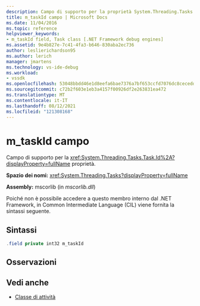 ```yaml
---
description: Campo di supporto per la proprietà System.Threading.Tasks.Task.Id predefinita.
title: m_taskId campo | Microsoft Docs
ms.date: 11/04/2016
ms.topic: reference
helpviewer_keywords:
- m_taskId field, Task class [.NET Framework debug engines]
ms.assetid: 9e4b827e-7c41-4fa3-b646-830aba2ec736
author: leslierichardson95
ms.author: lerich
manager: jmartens
ms.technology: vs-ide-debug
ms.workload:
- vssdk
ms.openlocfilehash: 53048bbdd46e1d8eefa6bae7376a7bf653ccfd7076dc8cecedd4d2140f0945ea
ms.sourcegitcommit: c72b2f603e1eb3a4157f00926df2e263831ea472
ms.translationtype: MT
ms.contentlocale: it-IT
ms.lasthandoff: 08/12/2021
ms.locfileid: "121308168"
---
```

# <a name="m_taskid-field"></a>m_taskId campo
Campo di supporto per la <xref:System.Threading.Tasks.Task.Id%2A?displayProperty=fullName> proprietà.

 **Spazio dei nomi:** <xref:System.Threading.Tasks?displayProperty=fullName>

 **Assembly:** mscorlib (in *mscorlib.dll*)

 Poiché non è possibile accedere a questo membro interno dal .NET Framework, in Common Intermediate Language (CIL) viene fornita la sintassi seguente.

## <a name="syntax"></a>Sintassi

```csharp
.field private int32 m_taskId
```

## <a name="remarks"></a>Osservazioni

## <a name="see-also"></a>Vedi anche
- [Classe di attività](../../extensibility/debugger/task-class-internal-members.md)
